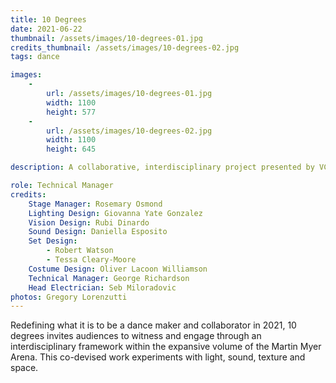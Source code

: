 ```yaml
---
title: 10 Degrees
date: 2021-06-22
thumbnail: /assets/images/10-degrees-01.jpg
credits_thumbnail: /assets/images/10-degrees-02.jpg
tags: dance

images:
    -
        url: /assets/images/10-degrees-01.jpg
        width: 1100
        height: 577
    -
        url: /assets/images/10-degrees-02.jpg
        width: 1100
        height: 645

description: A collaborative, interdisciplinary project presented by VCA Dance and Design and Production students.

role: Technical Manager
credits:
    Stage Manager: Rosemary Osmond
    Lighting Design: Giovanna Yate Gonzalez
    Vision Design: Rubi Dinardo
    Sound Design: Daniella Esposito
    Set Design: 
        - Robert Watson
        - Tessa Cleary-Moore
    Costume Design: Oliver Lacoon Williamson
    Technical Manager: George Richardson
    Head Electrician: Seb Miloradovic
photos: Gregory Lorenzutti
---
```


Redefining what it is to be a dance maker and collaborator in 2021, 10 degrees invites audiences to witness and engage through an interdisciplinary framework within the expansive volume of the Martin Myer Arena. This co-devised work experiments with light, sound, texture and space.